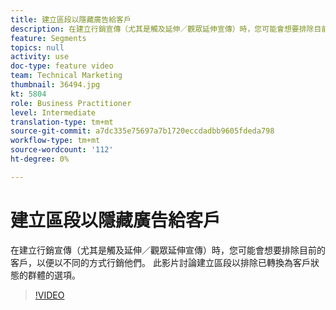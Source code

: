 ```yaml
---
title: 建立區段以隱藏廣告給客戶
description: 在建立行銷宣傳（尤其是觸及延伸／觀眾延伸宣傳）時，您可能會想要排除目前的客戶，以便以不同的方式行銷他們。 此影片討論建立區段以排除已轉換為客戶狀態的群體的選項。
feature: Segments
topics: null
activity: use
doc-type: feature video
team: Technical Marketing
thumbnail: 36494.jpg
kt: 5804
role: Business Practitioner
level: Intermediate
translation-type: tm+mt
source-git-commit: a7dc335e75697a7b1720eccdadbb9605fdeda798
workflow-type: tm+mt
source-wordcount: '112'
ht-degree: 0%

---
```



# 建立區段以隱藏廣告給客戶

在建立行銷宣傳（尤其是觸及延伸／觀眾延伸宣傳）時，您可能會想要排除目前的客戶，以便以不同的方式行銷他們。 此影片討論建立區段以排除已轉換為客戶狀態的群體的選項。

>[!VIDEO](https://video.tv.adobe.com/v/36494/?quality=12&learn=on)
